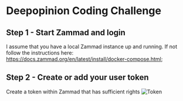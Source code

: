 # Deepopinion Coding Challenge

## Step 1 -  Start Zammad and login
I assume that you have a local Zammad instance up and running. If not follow the instructions here: 
https://docs.zammad.org/en/latest/install/docker-compose.html;

## Step 2 - Create or add your user token
Create a token within Zammad that has sufficient rights
![Token](token.png)